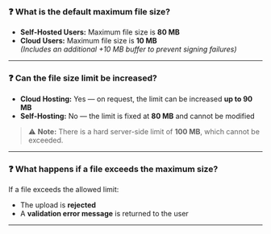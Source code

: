 ### ❓ What is the default maximum file size?

- **Self-Hosted Users:** Maximum file size is **80 MB**
- **Cloud Users:** Maximum file size is **10 MB**  
  *(Includes an additional +10 MB buffer to prevent signing failures)*

---

### ❓ Can the file size limit be increased?

- **Cloud Hosting:** Yes — on request, the limit can be increased **up to 90 MB**  
- **Self-Hosting:** No — the limit is fixed at **80 MB** and cannot be modified  

> ⚠️ **Note:** There is a hard server-side limit of **100 MB**, which cannot be exceeded.

---

### ❓ What happens if a file exceeds the maximum size?

If a file exceeds the allowed limit:

- The upload is **rejected**
- A **validation error message** is returned to the user

---
